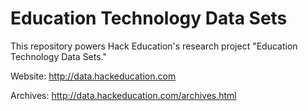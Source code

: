 Education Technology Data Sets
========

This repository powers Hack Education's research project "Education Technology Data Sets."

Website: http://data.hackeducation.com

Archives: http://data.hackeducation.com/archives.html